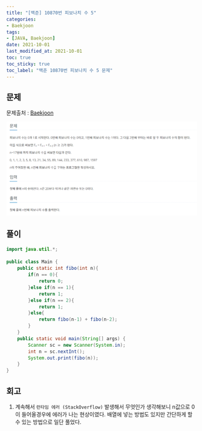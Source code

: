 ```yaml
---
title: "[백준] 10870번 피보나치 수 5"
categories:
- Baekjoon
tags: 
- [JAVA, Baekjoon]
date: 2021-10-01
last_modified_at: 2021-10-01
toc: true
toc_sticky: true
toc_label: "백준 10870번 피보나치 수 5 문제"
---
```


## 문제

문제출처 : [Baekjoon][Baekjoon]

[Baekjoon]: https://www.acmicpc.net/problem/10870

![img](/image/bj_10870.PNG)

## 풀이
```java
import java.util.*;

public class Main {
    public static int fibo(int n){
        if(n == 0){
            return 0;
        }else if(n == 1){
            return 1;
        }else if(n == 2){
            return 1;
        }else{
            return fibo(n-1) + fibo(n-2);
        }
    }
    public static void main(String[] args) {
        Scanner sc = new Scanner(System.in);
        int n = sc.nextInt();
        System.out.print(fibo(n));
    }
}
```

## 회고

1. 계속해서 `런타임 에러 (StackOverflow)` 발생해서 무엇인가 생각해보니 n값으로 0이 들어올경우에 에러가 나는 현상이였다. 배열에 넣는 방법도 있지만 간단하게 할 수 있는 방법으로 일단 풀었다. 